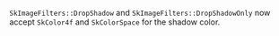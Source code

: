 `SkImageFilters::DropShadow` and `SkImageFilters::DropShadowOnly` now accept
`SkColor4f` and `SkColorSpace` for the shadow color.
